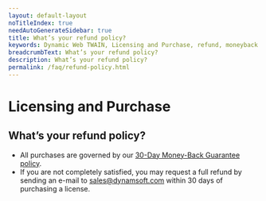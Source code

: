 ```yaml
---
layout: default-layout
noTitleIndex: true
needAutoGenerateSidebar: true
title: What’s your refund policy?
keywords: Dynamic Web TWAIN, Licensing and Purchase, refund, moneyback guarantee
breadcrumbText: What’s your refund policy?
description: What’s your refund policy?
permalink: /faq/refund-policy.html
---
```


# Licensing and Purchase

## What’s your refund policy?

- All purchases are governed by our <a href="https://www.dynamsoft.com/moneyback-guarantee/" target="_blank">30-Day Money-Back Guarantee policy</a>.
- If you are not completely satisfied, you may request a full refund by sending an e-mail to <a href="mailto:sales@dynamsoft.com" target="_blank">sales@dynamsoft.com</a> within 30 days of purchasing a license.
